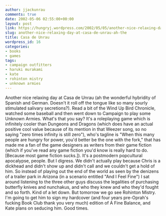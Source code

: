 ```yaml
---
author: jjackunrau
comments: true
date: 2002-05-06 02:55:00+00:00
layout: post
link: https://hungryj.wordpress.com/2002/05/05/another-nice-relaxing-day-at-casa-de-unrau-ah-the/
slug: another-nice-relaxing-day-at-casa-de-unrau-ah-the
title: Casa de Unrau
wordpress_id: 16
categories:
- books
- games
tags:
- campaign outfitters
- haruki murakami
- kate
- rohinton mistry
- unknown armies
---
```


Another nice relaxing day at Casa de Unrau (ah the wonderful hybridity of Spanish and German.  Doesn't it roll off the tongue like so many sourly stimulated salivary secretions?).  Read a bit of the Wind Up Bird Chronicle, watched some baseball and then went down to Campaign to play some Unknown Armies.  What's that you say?  It's a roleplaying game which is infinitely cooler than Dungeons and Dragons (which does have an actual positive cool value because of its mention in that Weezer song, so no saying "zero times infinity is still zero"), who's tagline is "When this many people are hungry for power, you'd better be the one with the fork,"  that has made me a fan of the game designers as writers from their game fiction (which if you've read any game fiction you'd know is really hard to do.  [Because most game fiction sucks.]).  It's a postmodern popcultural apocalypse, people.  But I digress.  We didn't actually play because Chris is a dickhead and didn't show up and didn't call and we couldn't get a hold of him.  So instead of playing out the end of the world as seen by the denizens of a trailer park in Arizona (in a scenario entitled "And I Feel Fine") I sat around listening to the three other guys discuss the legalities of purchasing butterfly knives and nunchakus, and who they knew and who they'd fought and so forth.  Kind of a let down.  But tomorrow we go see Rohinton Mistry.  I'm going to get him to sign my hardcover (and four years pre-Oprah's fucking Book Club thank you very much) edition of A Fine Balance, and Kate plans on seducing him.  Good times.
